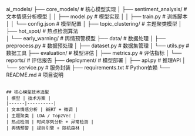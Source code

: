 ai_models/
├── core_models/           # 核心模型实现
│   ├── sentiment_analysis/  # 文本情感分析模型
│   │   ├── model.py       # 模型实现
│   │   ├── train.py       # 训练脚本
│   │   └── config.json    # 模型配置
│   ├── topic_clustering/  # 主题聚类模型
│   ├── hot_spot/          # 热点检测算法  
│   └── early_warning/     # 舆情预警模型
├── data/                  # 数据处理
│   ├── preprocess.py      # 数据预处理
│   ├── dataset.py         # 数据集管理
│   └── utils.py           # 数据工具
├── evaluation/            # 模型评估
│   ├── metrics.py         # 评估指标
│   └── reports/           # 评估报告
├── deployment/            # 模型部署
│   ├── api.py             # 推理API
│   └── service.py         # 服务封装
├── requirements.txt       # Python依赖
└── README.md              # 项目说明
```

## 核心模型技术选型
| 模型 | 技术方案 |
|------|----------|
| 文本情感分析 | BERT + 微调 |
| 主题聚类 | LDA / Top2Vec |
| 热点检测 | 时间序列分析 + 异常检测 |
| 舆情预警 | 规则引擎 + 随机森林 |